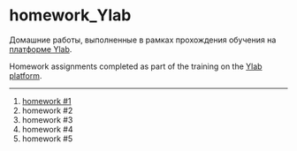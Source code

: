 # homework_Ylab
Домашние работы, выполненные в рамках прохождения обучения на [платформе Ylab](https://learning-platform.ylab.website/my-homeworks/26). 

Homework assignments completed as part of the training on the [Ylab platform](https://learning-platform.ylab.website/my-homeworks/26).
***
1. [homework #1](https://github.com/darmsteter/homework_Ylab/pull/1)
2. homework #2
3. homework #3
4. homework #4
5. homework #5
